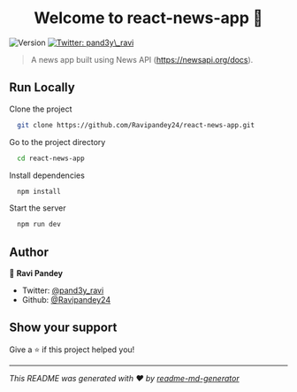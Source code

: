 <h1 align="center">Welcome to react-news-app 👋</h1>
<p>
  <img alt="Version" src="https://img.shields.io/badge/version-1-blue.svg?cacheSeconds=2592000" />
  <a href="https://twitter.com/pand3y\_ravi" target="_blank">
    <img alt="Twitter: pand3y\_ravi" src="https://img.shields.io/twitter/follow/pand3y\_ravi.svg?style=social" />
  </a>
</p>

> A news app built using News API (https://newsapi.org/docs). 

## Run Locally

Clone the project

```bash
  git clone https://github.com/Ravipandey24/react-news-app.git
```

Go to the project directory

```bash
  cd react-news-app
```

Install dependencies

```bash
  npm install
```

Start the server

```bash
  npm run dev
```

## Author

👤 **Ravi Pandey**

* Twitter: [@pand3y\_ravi](https://twitter.com/pand3y\_ravi)
* Github: [@Ravipandey24](https://github.com/Ravipandey24)

## Show your support

Give a ⭐️ if this project helped you!

***
_This README was generated with ❤️ by [readme-md-generator](https://github.com/kefranabg/readme-md-generator)_